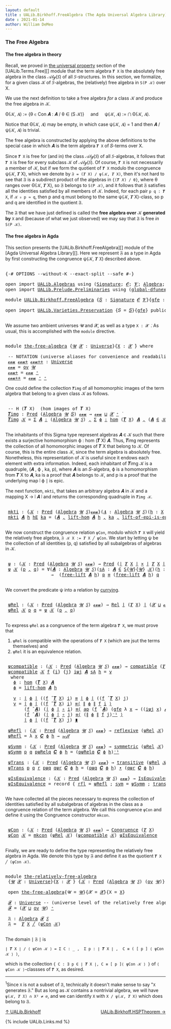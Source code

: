 ```yaml
---
layout: default
title : UALib.Birkhoff.FreeAlgebra (The Agda Universal Algebra Library)
date : 2021-01-14
author: William DeMeo
---
```


### <a id="the-free-algebra">The Free Algebra</a>

#### <a id="the-free-algebra-in-theory">The free algebra in theory</a>

Recall, we proved in [the universal property](UALib.Terms.Free.html#the-universal-property) section of the [UALib.Terms.Free][] module that the term algebra `𝑻 X` is the absolutely free algebra in the class 𝒜𝓁ℊ(𝑆) of all 𝑆-structures. In this section, we formalize, for a given class 𝒦 of 𝑆-algebras, the (relatively) free algebra in `S(P 𝒦)` over X.

We use the next definition to take a free algebra *for* a class 𝒦 and produce the free algebra *in* 𝒦.

Θ(𝒦, 𝑨) := {θ ∈ Con 𝑨 : 𝑨 / θ ∈ (S 𝒦)} &nbsp; &nbsp; and &nbsp; &nbsp; ψ(𝒦, 𝑨) := ⋂ Θ(𝒦, 𝑨).

Notice that Θ(𝒦, 𝑨) may be empty, in which case ψ(𝒦, 𝑨) = 1 and then 𝑨 / ψ(𝒦, 𝑨) is trivial.

The free algebra is constructed by applying the above definitions to the special case in which 𝑨 is the term algebra `𝑻 X` of 𝑆-terms over X.

Since `𝑻 X` is free for (and in) the class 𝒜𝓁ℊ(𝑆) of all 𝑆-algebras, it follows that `𝑻 X` is free for every subclass 𝒦 of 𝒜𝓁ℊ(𝑆). Of course, `𝑻 X` is not necessarily a member of 𝒦, but if we form the quotient of `𝑻 X` modulo the congruence ψ(𝒦, 𝑻 X), which we denote by `𝔉 = (𝑻 X) / ψ(𝒦, 𝑻 X)`, then it's not hard to see that 𝔉 is a subdirect product of the algebras in `{(𝑻 𝑋) / θ}`, where θ ranges over Θ(𝒦, 𝑻 X), so 𝔉 belongs to `S(P 𝒦)`, and it follows that 𝔉 satisfies all the identities satisfied by all members of 𝒦.  Indeed, for each pair `p q : 𝑻 X`, if `𝒦 ⊧ p ≈ q`, then p and q must belong to the same ψ(𝒦, 𝑻 X)-class, so p and q are identified in the quotient 𝔉.

The 𝔉 that we have just defined is called the **free algebra over** 𝒦 **generated by** `X` and (because of what we just observed) we may say that 𝔉 is free *in* `S(P 𝒦)`.


#### <a id="the-free-algebra-in-agda">The free algebra in Agda</a>

This section presents the [UALib.Birkhoff.FreeAlgebra][] module of the [Agda Universal Algebra Library][].  Here we represent 𝔉 as a type in Agda by first constructing the congruence ψ(𝒦, 𝑻 𝑋) described above.

<pre class="Agda">

<a id="2191" class="Symbol">{-#</a> <a id="2195" class="Keyword">OPTIONS</a> <a id="2203" class="Pragma">--without-K</a> <a id="2215" class="Pragma">--exact-split</a> <a id="2229" class="Pragma">--safe</a> <a id="2236" class="Symbol">#-}</a>

<a id="2241" class="Keyword">open</a> <a id="2246" class="Keyword">import</a> <a id="2253" href="UALib.Algebras.html" class="Module">UALib.Algebras</a> <a id="2268" class="Keyword">using</a> <a id="2274" class="Symbol">(</a><a id="2275" href="UALib.Algebras.Signatures.html#1377" class="Function">Signature</a><a id="2284" class="Symbol">;</a> <a id="2286" href="universes.html#613" class="Generalizable">𝓞</a><a id="2287" class="Symbol">;</a> <a id="2289" href="universes.html#617" class="Generalizable">𝓥</a><a id="2290" class="Symbol">;</a> <a id="2292" href="UALib.Algebras.Algebras.html#771" class="Function">Algebra</a><a id="2299" class="Symbol">;</a> <a id="2301" href="UALib.Algebras.Algebras.html#3472" class="Function Operator">_↠_</a><a id="2304" class="Symbol">)</a>
<a id="2306" class="Keyword">open</a> <a id="2311" class="Keyword">import</a> <a id="2318" href="UALib.Prelude.Preliminaries.html" class="Module">UALib.Prelude.Preliminaries</a> <a id="2346" class="Keyword">using</a> <a id="2352" class="Symbol">(</a><a id="2353" href="MGS-Subsingleton-Theorems.html#3468" class="Function">global-dfunext</a><a id="2367" class="Symbol">;</a> <a id="2369" href="universes.html#551" class="Postulate">Universe</a><a id="2377" class="Symbol">;</a> <a id="2379" href="universes.html#758" class="Function Operator">_̇</a><a id="2381" class="Symbol">)</a>

<a id="2384" class="Keyword">module</a> <a id="2391" href="UALib.Birkhoff.FreeAlgebra.html" class="Module">UALib.Birkhoff.FreeAlgebra</a> <a id="2418" class="Symbol">{</a><a id="2419" href="UALib.Birkhoff.FreeAlgebra.html#2419" class="Bound">𝑆</a> <a id="2421" class="Symbol">:</a> <a id="2423" href="UALib.Algebras.Signatures.html#1377" class="Function">Signature</a> <a id="2433" href="universes.html#613" class="Generalizable">𝓞</a> <a id="2435" href="universes.html#617" class="Generalizable">𝓥</a><a id="2436" class="Symbol">}{</a><a id="2438" href="UALib.Birkhoff.FreeAlgebra.html#2438" class="Bound">gfe</a> <a id="2442" class="Symbol">:</a> <a id="2444" href="MGS-Subsingleton-Theorems.html#3468" class="Function">global-dfunext</a><a id="2458" class="Symbol">}</a> <a id="2460" class="Keyword">where</a>

<a id="2467" class="Keyword">open</a> <a id="2472" class="Keyword">import</a> <a id="2479" href="UALib.Varieties.Preservation.html" class="Module">UALib.Varieties.Preservation</a> <a id="2508" class="Symbol">{</a><a id="2509" class="Argument">𝑆</a> <a id="2511" class="Symbol">=</a> <a id="2513" href="UALib.Birkhoff.FreeAlgebra.html#2419" class="Bound">𝑆</a><a id="2514" class="Symbol">}{</a><a id="2516" href="UALib.Birkhoff.FreeAlgebra.html#2438" class="Bound">gfe</a><a id="2519" class="Symbol">}</a> <a id="2521" class="Keyword">public</a>

</pre>

We assume two ambient universes 𝓤 and 𝓧, as well as a type `X : 𝓧 ̇`. As usual, this is accomplished with the `module` directive.

<pre class="Agda">

<a id="2686" class="Keyword">module</a> <a id="the-free-algebra"></a><a id="2693" href="UALib.Birkhoff.FreeAlgebra.html#2693" class="Module">the-free-algebra</a> <a id="2710" class="Symbol">{</a><a id="2711" href="UALib.Birkhoff.FreeAlgebra.html#2711" class="Bound">𝓤</a> <a id="2713" href="UALib.Birkhoff.FreeAlgebra.html#2713" class="Bound">𝓧</a> <a id="2715" class="Symbol">:</a> <a id="2717" href="universes.html#551" class="Postulate">Universe</a><a id="2725" class="Symbol">}{</a><a id="2727" href="UALib.Birkhoff.FreeAlgebra.html#2727" class="Bound">X</a> <a id="2729" class="Symbol">:</a> <a id="2731" href="UALib.Birkhoff.FreeAlgebra.html#2713" class="Bound">𝓧</a> <a id="2733" href="universes.html#758" class="Function Operator">̇</a><a id="2734" class="Symbol">}</a> <a id="2736" class="Keyword">where</a>

 <a id="2744" class="Comment">-- NOTATION (universe aliases for convenience and readability).</a>
 <a id="the-free-algebra.𝓸𝓿𝓾"></a><a id="2809" href="UALib.Birkhoff.FreeAlgebra.html#2809" class="Function">𝓸𝓿𝓾</a> <a id="the-free-algebra.𝓸𝓿𝓾+"></a><a id="2813" href="UALib.Birkhoff.FreeAlgebra.html#2813" class="Function">𝓸𝓿𝓾+</a> <a id="the-free-algebra.𝓸𝓿𝓾++"></a><a id="2818" href="UALib.Birkhoff.FreeAlgebra.html#2818" class="Function">𝓸𝓿𝓾++</a> <a id="2824" class="Symbol">:</a> <a id="2826" href="universes.html#551" class="Postulate">Universe</a>
 <a id="2836" href="UALib.Birkhoff.FreeAlgebra.html#2809" class="Function">𝓸𝓿𝓾</a> <a id="2840" class="Symbol">=</a> <a id="2842" href="UALib.Algebras.Products.html#2030" class="Function">ov</a> <a id="2845" href="UALib.Birkhoff.FreeAlgebra.html#2711" class="Bound">𝓤</a>
 <a id="2848" href="UALib.Birkhoff.FreeAlgebra.html#2813" class="Function">𝓸𝓿𝓾+</a> <a id="2853" class="Symbol">=</a> <a id="2855" href="UALib.Birkhoff.FreeAlgebra.html#2809" class="Function">𝓸𝓿𝓾</a> <a id="2859" href="universes.html#527" class="Function Operator">⁺</a>
 <a id="2862" href="UALib.Birkhoff.FreeAlgebra.html#2818" class="Function">𝓸𝓿𝓾++</a> <a id="2868" class="Symbol">=</a> <a id="2870" href="UALib.Birkhoff.FreeAlgebra.html#2809" class="Function">𝓸𝓿𝓾</a> <a id="2874" href="universes.html#527" class="Function Operator">⁺</a> <a id="2876" href="universes.html#527" class="Function Operator">⁺</a>
</pre>

One could define the collection `𝑻img` of all homomorphic images of the term algebra that belong to a given class 𝒦 as follows.

<pre class="Agda">

 <a id="3034" class="Comment">-- H (𝑻 X)  (hom images of 𝑻 X)</a>
 <a id="the-free-algebra.𝑻img"></a><a id="3067" href="UALib.Birkhoff.FreeAlgebra.html#3067" class="Function">𝑻img</a> <a id="3072" class="Symbol">:</a> <a id="3074" href="UALib.Relations.Unary.html#1078" class="Function">Pred</a> <a id="3079" class="Symbol">(</a><a id="3080" href="UALib.Algebras.Algebras.html#771" class="Function">Algebra</a> <a id="3088" href="UALib.Birkhoff.FreeAlgebra.html#2711" class="Bound">𝓤</a> <a id="3090" href="UALib.Birkhoff.FreeAlgebra.html#2419" class="Bound">𝑆</a><a id="3091" class="Symbol">)</a> <a id="3093" href="UALib.Birkhoff.FreeAlgebra.html#2809" class="Function">𝓸𝓿𝓾</a> <a id="3097" class="Symbol">→</a> <a id="3099" href="UALib.Birkhoff.FreeAlgebra.html#2809" class="Function">𝓸𝓿𝓾</a> <a id="3103" href="Agda.Primitive.html#636" class="Function Operator">⊔</a> <a id="3105" href="UALib.Birkhoff.FreeAlgebra.html#2713" class="Bound">𝓧</a> <a id="3107" href="universes.html#527" class="Function Operator">⁺</a> <a id="3109" href="universes.html#758" class="Function Operator">̇</a>
 <a id="3112" href="UALib.Birkhoff.FreeAlgebra.html#3067" class="Function">𝑻img</a> <a id="3117" href="UALib.Birkhoff.FreeAlgebra.html#3117" class="Bound">𝒦</a> <a id="3119" class="Symbol">=</a> <a id="3121" href="MGS-MLTT.html#3074" class="Function">Σ</a> <a id="3123" href="UALib.Birkhoff.FreeAlgebra.html#3123" class="Bound">𝑨</a> <a id="3125" href="MGS-MLTT.html#3074" class="Function">꞉</a> <a id="3127" class="Symbol">(</a><a id="3128" href="UALib.Algebras.Algebras.html#771" class="Function">Algebra</a> <a id="3136" href="UALib.Birkhoff.FreeAlgebra.html#2711" class="Bound">𝓤</a> <a id="3138" href="UALib.Birkhoff.FreeAlgebra.html#2419" class="Bound">𝑆</a><a id="3139" class="Symbol">)</a> <a id="3141" href="MGS-MLTT.html#3074" class="Function">,</a> <a id="3143" href="MGS-MLTT.html#3074" class="Function">Σ</a> <a id="3145" href="UALib.Birkhoff.FreeAlgebra.html#3145" class="Bound">ϕ</a> <a id="3147" href="MGS-MLTT.html#3074" class="Function">꞉</a> <a id="3149" href="UALib.Homomorphisms.Basic.html#2328" class="Function">hom</a> <a id="3153" class="Symbol">(</a><a id="3154" href="UALib.Terms.Basic.html#3406" class="Function">𝑻</a> <a id="3156" href="UALib.Birkhoff.FreeAlgebra.html#2727" class="Bound">X</a><a id="3157" class="Symbol">)</a> <a id="3159" href="UALib.Birkhoff.FreeAlgebra.html#3123" class="Bound">𝑨</a> <a id="3161" href="MGS-MLTT.html#3074" class="Function">,</a> <a id="3163" class="Symbol">(</a><a id="3164" href="UALib.Birkhoff.FreeAlgebra.html#3123" class="Bound">𝑨</a> <a id="3166" href="UALib.Relations.Unary.html#2739" class="Function Operator">∈</a> <a id="3168" href="UALib.Birkhoff.FreeAlgebra.html#3117" class="Bound">𝒦</a><a id="3169" class="Symbol">)</a> <a id="3171" href="MGS-MLTT.html#3515" class="Function Operator">×</a> <a id="3173" href="UALib.Prelude.Inverses.html#2353" class="Function">Epic</a> <a id="3178" href="UALib.Prelude.Preliminaries.html#11659" class="Function Operator">∣</a> <a id="3180" href="UALib.Birkhoff.FreeAlgebra.html#3145" class="Bound">ϕ</a> <a id="3182" href="UALib.Prelude.Preliminaries.html#11659" class="Function Operator">∣</a>

</pre>

The inhabitants of this Sigma type represent algebras 𝑨 ∈ 𝒦 such that there exists a surjective homomorphism ϕ : hom (𝑻 X) 𝑨. Thus, 𝑻img represents the collection of all homomorphic images of 𝑻 X that belong to 𝒦.  Of course, this is the entire class 𝒦, since the term algebra is absolutely free. Nonetheless, this representation of 𝒦 is useful since it endows each element with extra information.  Indeed, each inhabitant of 𝑻img 𝒦 is a quadruple, (𝑨 , ϕ , ka, p), where 𝑨 is an 𝑆-algebra, ϕ is a homomorphism from 𝑻 X to 𝑨, ka is a proof that 𝑨 belongs to 𝒦, and p is a proof that the underlying map ∣ ϕ ∣ is epic.

The next function, `mkti`, that takes an arbitrary algebra 𝑨 in 𝒦 and a mapping X → ∣ 𝑨 ∣ and returns the corresponding quadruple in `𝑻img 𝒦`.

<pre class="Agda">

 <a id="the-free-algebra.mkti"></a><a id="3974" href="UALib.Birkhoff.FreeAlgebra.html#3974" class="Function">mkti</a> <a id="3979" class="Symbol">:</a> <a id="3981" class="Symbol">{</a><a id="3982" href="UALib.Birkhoff.FreeAlgebra.html#3982" class="Bound">𝒦</a> <a id="3984" class="Symbol">:</a> <a id="3986" href="UALib.Relations.Unary.html#1078" class="Function">Pred</a> <a id="3991" class="Symbol">(</a><a id="3992" href="UALib.Algebras.Algebras.html#771" class="Function">Algebra</a> <a id="4000" href="UALib.Birkhoff.FreeAlgebra.html#2711" class="Bound">𝓤</a> <a id="4002" href="UALib.Birkhoff.FreeAlgebra.html#2419" class="Bound">𝑆</a><a id="4003" class="Symbol">)</a><a id="4004" href="UALib.Birkhoff.FreeAlgebra.html#2809" class="Function">𝓸𝓿𝓾</a><a id="4007" class="Symbol">}(</a><a id="4009" href="UALib.Birkhoff.FreeAlgebra.html#4009" class="Bound">𝑨</a> <a id="4011" class="Symbol">:</a> <a id="4013" href="UALib.Algebras.Algebras.html#771" class="Function">Algebra</a> <a id="4021" href="UALib.Birkhoff.FreeAlgebra.html#2711" class="Bound">𝓤</a> <a id="4023" href="UALib.Birkhoff.FreeAlgebra.html#2419" class="Bound">𝑆</a><a id="4024" class="Symbol">)(</a><a id="4026" href="UALib.Birkhoff.FreeAlgebra.html#4026" class="Bound">h</a> <a id="4028" class="Symbol">:</a> <a id="4030" href="UALib.Birkhoff.FreeAlgebra.html#2727" class="Bound">X</a> <a id="4032" class="Symbol">→</a> <a id="4034" href="UALib.Prelude.Preliminaries.html#11659" class="Function Operator">∣</a> <a id="4036" href="UALib.Birkhoff.FreeAlgebra.html#4009" class="Bound">𝑨</a> <a id="4038" href="UALib.Prelude.Preliminaries.html#11659" class="Function Operator">∣</a><a id="4039" class="Symbol">)</a> <a id="4041" class="Symbol">→</a> <a id="4043" href="UALib.Prelude.Inverses.html#2353" class="Function">Epic</a> <a id="4048" href="UALib.Birkhoff.FreeAlgebra.html#4026" class="Bound">h</a> <a id="4050" class="Symbol">→</a> <a id="4052" href="UALib.Birkhoff.FreeAlgebra.html#4009" class="Bound">𝑨</a> <a id="4054" href="UALib.Relations.Unary.html#2739" class="Function Operator">∈</a> <a id="4056" href="UALib.Birkhoff.FreeAlgebra.html#3982" class="Bound">𝒦</a> <a id="4058" class="Symbol">→</a> <a id="4060" href="UALib.Birkhoff.FreeAlgebra.html#3067" class="Function">𝑻img</a> <a id="4065" href="UALib.Birkhoff.FreeAlgebra.html#3982" class="Bound">𝒦</a>
 <a id="4068" href="UALib.Birkhoff.FreeAlgebra.html#3974" class="Function">mkti</a> <a id="4073" href="UALib.Birkhoff.FreeAlgebra.html#4073" class="Bound">𝑨</a> <a id="4075" href="UALib.Birkhoff.FreeAlgebra.html#4075" class="Bound">h</a> <a id="4077" href="UALib.Birkhoff.FreeAlgebra.html#4077" class="Bound">hE</a> <a id="4080" href="UALib.Birkhoff.FreeAlgebra.html#4080" class="Bound">ka</a> <a id="4083" class="Symbol">=</a> <a id="4085" class="Symbol">(</a><a id="4086" href="UALib.Birkhoff.FreeAlgebra.html#4073" class="Bound">𝑨</a> <a id="4088" href="UALib.Prelude.Preliminaries.html#5665" class="InductiveConstructor Operator">,</a> <a id="4090" href="UALib.Terms.Basic.html#4199" class="Function">lift-hom</a> <a id="4099" href="UALib.Birkhoff.FreeAlgebra.html#4073" class="Bound">𝑨</a> <a id="4101" href="UALib.Birkhoff.FreeAlgebra.html#4075" class="Bound">h</a> <a id="4103" href="UALib.Prelude.Preliminaries.html#5665" class="InductiveConstructor Operator">,</a> <a id="4105" href="UALib.Birkhoff.FreeAlgebra.html#4080" class="Bound">ka</a> <a id="4108" href="UALib.Prelude.Preliminaries.html#5665" class="InductiveConstructor Operator">,</a> <a id="4110" href="UALib.Terms.Basic.html#5690" class="Function">lift-of-epi-is-epi</a> <a id="4129" href="UALib.Birkhoff.FreeAlgebra.html#4073" class="Bound">𝑨</a> <a id="4131" href="UALib.Birkhoff.FreeAlgebra.html#4075" class="Bound">h</a> <a id="4133" href="UALib.Birkhoff.FreeAlgebra.html#4077" class="Bound">hE</a><a id="4135" class="Symbol">)</a>

</pre>

We now construct the congruence relation `ψCon`, modulo which `𝑻 X` will yield the relatively free algebra, `𝔉 𝒦 X := 𝑻 X ╱ ψCon`. We start by letting ψ be the collection of all identities (p, q) satisfied by all subalgebras of algebras in 𝒦.

<pre class="Agda">

 <a id="the-free-algebra.ψ"></a><a id="4409" href="UALib.Birkhoff.FreeAlgebra.html#4409" class="Function">ψ</a> <a id="4411" class="Symbol">:</a> <a id="4413" class="Symbol">(</a><a id="4414" href="UALib.Birkhoff.FreeAlgebra.html#4414" class="Bound">𝒦</a> <a id="4416" class="Symbol">:</a> <a id="4418" href="UALib.Relations.Unary.html#1078" class="Function">Pred</a> <a id="4423" class="Symbol">(</a><a id="4424" href="UALib.Algebras.Algebras.html#771" class="Function">Algebra</a> <a id="4432" href="UALib.Birkhoff.FreeAlgebra.html#2711" class="Bound">𝓤</a> <a id="4434" href="UALib.Birkhoff.FreeAlgebra.html#2419" class="Bound">𝑆</a><a id="4435" class="Symbol">)</a> <a id="4437" href="UALib.Birkhoff.FreeAlgebra.html#2809" class="Function">𝓸𝓿𝓾</a><a id="4440" class="Symbol">)</a> <a id="4442" class="Symbol">→</a> <a id="4444" href="UALib.Relations.Unary.html#1078" class="Function">Pred</a> <a id="4449" class="Symbol">(</a><a id="4450" href="UALib.Prelude.Preliminaries.html#11659" class="Function Operator">∣</a> <a id="4452" href="UALib.Terms.Basic.html#3406" class="Function">𝑻</a> <a id="4454" href="UALib.Birkhoff.FreeAlgebra.html#2727" class="Bound">X</a> <a id="4456" href="UALib.Prelude.Preliminaries.html#11659" class="Function Operator">∣</a> <a id="4458" href="MGS-MLTT.html#3515" class="Function Operator">×</a> <a id="4460" href="UALib.Prelude.Preliminaries.html#11659" class="Function Operator">∣</a> <a id="4462" href="UALib.Terms.Basic.html#3406" class="Function">𝑻</a> <a id="4464" href="UALib.Birkhoff.FreeAlgebra.html#2727" class="Bound">X</a> <a id="4466" href="UALib.Prelude.Preliminaries.html#11659" class="Function Operator">∣</a><a id="4467" class="Symbol">)</a> <a id="4469" class="Symbol">(</a><a id="4470" href="UALib.Birkhoff.FreeAlgebra.html#2713" class="Bound">𝓧</a> <a id="4472" href="Agda.Primitive.html#636" class="Function Operator">⊔</a> <a id="4474" href="UALib.Birkhoff.FreeAlgebra.html#2809" class="Function">𝓸𝓿𝓾</a><a id="4477" class="Symbol">)</a>
 <a id="4480" href="UALib.Birkhoff.FreeAlgebra.html#4409" class="Function">ψ</a> <a id="4482" href="UALib.Birkhoff.FreeAlgebra.html#4482" class="Bound">𝒦</a> <a id="4484" class="Symbol">(</a><a id="4485" href="UALib.Birkhoff.FreeAlgebra.html#4485" class="Bound">p</a> <a id="4487" href="UALib.Prelude.Preliminaries.html#5665" class="InductiveConstructor Operator">,</a> <a id="4489" href="UALib.Birkhoff.FreeAlgebra.html#4489" class="Bound">q</a><a id="4490" class="Symbol">)</a> <a id="4492" class="Symbol">=</a> <a id="4494" class="Symbol">∀(</a><a id="4496" href="UALib.Birkhoff.FreeAlgebra.html#4496" class="Bound">𝑨</a> <a id="4498" class="Symbol">:</a> <a id="4500" href="UALib.Algebras.Algebras.html#771" class="Function">Algebra</a> <a id="4508" href="UALib.Birkhoff.FreeAlgebra.html#2711" class="Bound">𝓤</a> <a id="4510" href="UALib.Birkhoff.FreeAlgebra.html#2419" class="Bound">𝑆</a><a id="4511" class="Symbol">)(</a><a id="4513" href="UALib.Birkhoff.FreeAlgebra.html#4513" class="Bound">sA</a> <a id="4516" class="Symbol">:</a> <a id="4518" href="UALib.Birkhoff.FreeAlgebra.html#4496" class="Bound">𝑨</a> <a id="4520" href="UALib.Relations.Unary.html#2739" class="Function Operator">∈</a> <a id="4522" href="UALib.Varieties.Varieties.html#2960" class="Datatype">S</a><a id="4523" class="Symbol">{</a><a id="4524" href="UALib.Birkhoff.FreeAlgebra.html#2711" class="Bound">𝓤</a><a id="4525" class="Symbol">}{</a><a id="4527" href="UALib.Birkhoff.FreeAlgebra.html#2711" class="Bound">𝓤</a><a id="4528" class="Symbol">}</a> <a id="4530" href="UALib.Birkhoff.FreeAlgebra.html#4482" class="Bound">𝒦</a><a id="4531" class="Symbol">)(</a><a id="4533" href="UALib.Birkhoff.FreeAlgebra.html#4533" class="Bound">h</a> <a id="4535" class="Symbol">:</a> <a id="4537" href="UALib.Birkhoff.FreeAlgebra.html#2727" class="Bound">X</a> <a id="4539" class="Symbol">→</a> <a id="4541" href="UALib.Prelude.Preliminaries.html#11659" class="Function Operator">∣</a> <a id="4543" href="UALib.Birkhoff.FreeAlgebra.html#4496" class="Bound">𝑨</a> <a id="4545" href="UALib.Prelude.Preliminaries.html#11659" class="Function Operator">∣</a> <a id="4547" class="Symbol">)</a>
                 <a id="4566" class="Symbol">→</a>  <a id="4569" class="Symbol">(</a><a id="4570" href="UALib.Terms.Basic.html#3932" class="Function">free-lift</a> <a id="4580" href="UALib.Birkhoff.FreeAlgebra.html#4496" class="Bound">𝑨</a> <a id="4582" href="UALib.Birkhoff.FreeAlgebra.html#4533" class="Bound">h</a><a id="4583" class="Symbol">)</a> <a id="4585" href="UALib.Birkhoff.FreeAlgebra.html#4485" class="Bound">p</a> <a id="4587" href="UALib.Prelude.Preliminaries.html#5556" class="Datatype Operator">≡</a> <a id="4589" class="Symbol">(</a><a id="4590" href="UALib.Terms.Basic.html#3932" class="Function">free-lift</a> <a id="4600" href="UALib.Birkhoff.FreeAlgebra.html#4496" class="Bound">𝑨</a> <a id="4602" href="UALib.Birkhoff.FreeAlgebra.html#4533" class="Bound">h</a><a id="4603" class="Symbol">)</a> <a id="4605" href="UALib.Birkhoff.FreeAlgebra.html#4489" class="Bound">q</a>

</pre>

We convert the predicate ψ into a relation by [currying](https://en.wikipedia.org/wiki/Currying).

<pre class="Agda">

 <a id="the-free-algebra.ψRel"></a><a id="4734" href="UALib.Birkhoff.FreeAlgebra.html#4734" class="Function">ψRel</a> <a id="4739" class="Symbol">:</a> <a id="4741" class="Symbol">(</a><a id="4742" href="UALib.Birkhoff.FreeAlgebra.html#4742" class="Bound">𝒦</a> <a id="4744" class="Symbol">:</a> <a id="4746" href="UALib.Relations.Unary.html#1078" class="Function">Pred</a> <a id="4751" class="Symbol">(</a><a id="4752" href="UALib.Algebras.Algebras.html#771" class="Function">Algebra</a> <a id="4760" href="UALib.Birkhoff.FreeAlgebra.html#2711" class="Bound">𝓤</a> <a id="4762" href="UALib.Birkhoff.FreeAlgebra.html#2419" class="Bound">𝑆</a><a id="4763" class="Symbol">)</a> <a id="4765" href="UALib.Birkhoff.FreeAlgebra.html#2809" class="Function">𝓸𝓿𝓾</a><a id="4768" class="Symbol">)</a> <a id="4770" class="Symbol">→</a> <a id="4772" href="UALib.Relations.Binary.html#1475" class="Function">Rel</a> <a id="4776" href="UALib.Prelude.Preliminaries.html#11659" class="Function Operator">∣</a> <a id="4778" class="Symbol">(</a><a id="4779" href="UALib.Terms.Basic.html#3406" class="Function">𝑻</a> <a id="4781" href="UALib.Birkhoff.FreeAlgebra.html#2727" class="Bound">X</a><a id="4782" class="Symbol">)</a> <a id="4784" href="UALib.Prelude.Preliminaries.html#11659" class="Function Operator">∣</a> <a id="4786" class="Symbol">(</a><a id="4787" href="UALib.Birkhoff.FreeAlgebra.html#2713" class="Bound">𝓧</a> <a id="4789" href="Agda.Primitive.html#636" class="Function Operator">⊔</a> <a id="4791" href="UALib.Birkhoff.FreeAlgebra.html#2809" class="Function">𝓸𝓿𝓾</a><a id="4794" class="Symbol">)</a>
 <a id="4797" href="UALib.Birkhoff.FreeAlgebra.html#4734" class="Function">ψRel</a> <a id="4802" href="UALib.Birkhoff.FreeAlgebra.html#4802" class="Bound">𝒦</a> <a id="4804" href="UALib.Birkhoff.FreeAlgebra.html#4804" class="Bound">p</a> <a id="4806" href="UALib.Birkhoff.FreeAlgebra.html#4806" class="Bound">q</a> <a id="4808" class="Symbol">=</a> <a id="4810" href="UALib.Birkhoff.FreeAlgebra.html#4409" class="Function">ψ</a> <a id="4812" href="UALib.Birkhoff.FreeAlgebra.html#4802" class="Bound">𝒦</a> <a id="4814" class="Symbol">(</a><a id="4815" href="UALib.Birkhoff.FreeAlgebra.html#4804" class="Bound">p</a> <a id="4817" href="UALib.Prelude.Preliminaries.html#5665" class="InductiveConstructor Operator">,</a> <a id="4819" href="UALib.Birkhoff.FreeAlgebra.html#4806" class="Bound">q</a><a id="4820" class="Symbol">)</a>

</pre>

To express `ψRel` as a congruence of the term algebra `𝑻 X`, we must prove that

1. `ψRel` is compatible with the operations of `𝑻 X` (which are jsut the terms themselves) and
2. `ψRel` it is an equivalence relation.

<pre class="Agda">

 <a id="the-free-algebra.ψcompatible"></a><a id="5068" href="UALib.Birkhoff.FreeAlgebra.html#5068" class="Function">ψcompatible</a> <a id="5080" class="Symbol">:</a> <a id="5082" class="Symbol">(</a><a id="5083" href="UALib.Birkhoff.FreeAlgebra.html#5083" class="Bound">𝒦</a> <a id="5085" class="Symbol">:</a> <a id="5087" href="UALib.Relations.Unary.html#1078" class="Function">Pred</a> <a id="5092" class="Symbol">(</a><a id="5093" href="UALib.Algebras.Algebras.html#771" class="Function">Algebra</a> <a id="5101" href="UALib.Birkhoff.FreeAlgebra.html#2711" class="Bound">𝓤</a> <a id="5103" href="UALib.Birkhoff.FreeAlgebra.html#2419" class="Bound">𝑆</a><a id="5104" class="Symbol">)</a> <a id="5106" href="UALib.Birkhoff.FreeAlgebra.html#2809" class="Function">𝓸𝓿𝓾</a><a id="5109" class="Symbol">)</a> <a id="5111" class="Symbol">→</a> <a id="5113" href="UALib.Algebras.Algebras.html#5416" class="Function">compatible</a> <a id="5124" class="Symbol">(</a><a id="5125" href="UALib.Terms.Basic.html#3406" class="Function">𝑻</a> <a id="5127" href="UALib.Birkhoff.FreeAlgebra.html#2727" class="Bound">X</a><a id="5128" class="Symbol">)(</a><a id="5130" href="UALib.Birkhoff.FreeAlgebra.html#4734" class="Function">ψRel</a> <a id="5135" href="UALib.Birkhoff.FreeAlgebra.html#5083" class="Bound">𝒦</a><a id="5136" class="Symbol">)</a>
 <a id="5139" href="UALib.Birkhoff.FreeAlgebra.html#5068" class="Function">ψcompatible</a> <a id="5151" href="UALib.Birkhoff.FreeAlgebra.html#5151" class="Bound">𝒦</a> <a id="5153" href="UALib.Birkhoff.FreeAlgebra.html#5153" class="Bound">f</a> <a id="5155" class="Symbol">{</a><a id="5156" href="UALib.Birkhoff.FreeAlgebra.html#5156" class="Bound">i</a><a id="5157" class="Symbol">}</a> <a id="5159" class="Symbol">{</a><a id="5160" href="UALib.Birkhoff.FreeAlgebra.html#5160" class="Bound">j</a><a id="5161" class="Symbol">}</a> <a id="5163" href="UALib.Birkhoff.FreeAlgebra.html#5163" class="Bound">iψj</a> <a id="5167" href="UALib.Birkhoff.FreeAlgebra.html#5167" class="Bound">𝑨</a> <a id="5169" href="UALib.Birkhoff.FreeAlgebra.html#5169" class="Bound">sA</a> <a id="5172" href="UALib.Birkhoff.FreeAlgebra.html#5172" class="Bound">h</a> <a id="5174" class="Symbol">=</a> <a id="5176" href="UALib.Birkhoff.FreeAlgebra.html#5229" class="Function">γ</a>
  <a id="5180" class="Keyword">where</a>
   <a id="5189" href="UALib.Birkhoff.FreeAlgebra.html#5189" class="Function">ϕ</a> <a id="5191" class="Symbol">:</a> <a id="5193" href="UALib.Homomorphisms.Basic.html#2328" class="Function">hom</a> <a id="5197" class="Symbol">(</a><a id="5198" href="UALib.Terms.Basic.html#3406" class="Function">𝑻</a> <a id="5200" href="UALib.Birkhoff.FreeAlgebra.html#2727" class="Bound">X</a><a id="5201" class="Symbol">)</a> <a id="5203" href="UALib.Birkhoff.FreeAlgebra.html#5167" class="Bound">𝑨</a>
   <a id="5208" href="UALib.Birkhoff.FreeAlgebra.html#5189" class="Function">ϕ</a> <a id="5210" class="Symbol">=</a> <a id="5212" href="UALib.Terms.Basic.html#4199" class="Function">lift-hom</a> <a id="5221" href="UALib.Birkhoff.FreeAlgebra.html#5167" class="Bound">𝑨</a> <a id="5223" href="UALib.Birkhoff.FreeAlgebra.html#5172" class="Bound">h</a>

   <a id="5229" href="UALib.Birkhoff.FreeAlgebra.html#5229" class="Function">γ</a> <a id="5231" class="Symbol">:</a> <a id="5233" href="UALib.Prelude.Preliminaries.html#11659" class="Function Operator">∣</a> <a id="5235" href="UALib.Birkhoff.FreeAlgebra.html#5189" class="Function">ϕ</a> <a id="5237" href="UALib.Prelude.Preliminaries.html#11659" class="Function Operator">∣</a> <a id="5239" class="Symbol">((</a><a id="5241" href="UALib.Birkhoff.FreeAlgebra.html#5153" class="Bound">f</a> <a id="5243" href="UALib.Algebras.Algebras.html#2921" class="Function Operator">̂</a> <a id="5245" href="UALib.Terms.Basic.html#3406" class="Function">𝑻</a> <a id="5247" href="UALib.Birkhoff.FreeAlgebra.html#2727" class="Bound">X</a><a id="5248" class="Symbol">)</a> <a id="5250" href="UALib.Birkhoff.FreeAlgebra.html#5156" class="Bound">i</a><a id="5251" class="Symbol">)</a> <a id="5253" href="UALib.Prelude.Preliminaries.html#5556" class="Datatype Operator">≡</a> <a id="5255" href="UALib.Prelude.Preliminaries.html#11659" class="Function Operator">∣</a> <a id="5257" href="UALib.Birkhoff.FreeAlgebra.html#5189" class="Function">ϕ</a> <a id="5259" href="UALib.Prelude.Preliminaries.html#11659" class="Function Operator">∣</a> <a id="5261" class="Symbol">((</a><a id="5263" href="UALib.Birkhoff.FreeAlgebra.html#5153" class="Bound">f</a> <a id="5265" href="UALib.Algebras.Algebras.html#2921" class="Function Operator">̂</a> <a id="5267" href="UALib.Terms.Basic.html#3406" class="Function">𝑻</a> <a id="5269" href="UALib.Birkhoff.FreeAlgebra.html#2727" class="Bound">X</a><a id="5270" class="Symbol">)</a> <a id="5272" href="UALib.Birkhoff.FreeAlgebra.html#5160" class="Bound">j</a><a id="5273" class="Symbol">)</a>
   <a id="5278" href="UALib.Birkhoff.FreeAlgebra.html#5229" class="Function">γ</a> <a id="5280" class="Symbol">=</a> <a id="5282" href="UALib.Prelude.Preliminaries.html#11659" class="Function Operator">∣</a> <a id="5284" href="UALib.Birkhoff.FreeAlgebra.html#5189" class="Function">ϕ</a> <a id="5286" href="UALib.Prelude.Preliminaries.html#11659" class="Function Operator">∣</a> <a id="5288" class="Symbol">((</a><a id="5290" href="UALib.Birkhoff.FreeAlgebra.html#5153" class="Bound">f</a> <a id="5292" href="UALib.Algebras.Algebras.html#2921" class="Function Operator">̂</a> <a id="5294" href="UALib.Terms.Basic.html#3406" class="Function">𝑻</a> <a id="5296" href="UALib.Birkhoff.FreeAlgebra.html#2727" class="Bound">X</a><a id="5297" class="Symbol">)</a> <a id="5299" href="UALib.Birkhoff.FreeAlgebra.html#5156" class="Bound">i</a><a id="5300" class="Symbol">)</a> <a id="5302" href="MGS-MLTT.html#5997" class="Function Operator">≡⟨</a> <a id="5305" href="UALib.Prelude.Preliminaries.html#11740" class="Function Operator">∥</a> <a id="5307" href="UALib.Birkhoff.FreeAlgebra.html#5189" class="Function">ϕ</a> <a id="5309" href="UALib.Prelude.Preliminaries.html#11740" class="Function Operator">∥</a> <a id="5311" href="UALib.Birkhoff.FreeAlgebra.html#5153" class="Bound">f</a> <a id="5313" href="UALib.Birkhoff.FreeAlgebra.html#5156" class="Bound">i</a> <a id="5315" href="MGS-MLTT.html#5997" class="Function Operator">⟩</a>
       <a id="5324" class="Symbol">(</a><a id="5325" href="UALib.Birkhoff.FreeAlgebra.html#5153" class="Bound">f</a> <a id="5327" href="UALib.Algebras.Algebras.html#2921" class="Function Operator">̂</a> <a id="5329" href="UALib.Birkhoff.FreeAlgebra.html#5167" class="Bound">𝑨</a><a id="5330" class="Symbol">)</a> <a id="5332" class="Symbol">(</a><a id="5333" href="UALib.Prelude.Preliminaries.html#11659" class="Function Operator">∣</a> <a id="5335" href="UALib.Birkhoff.FreeAlgebra.html#5189" class="Function">ϕ</a> <a id="5337" href="UALib.Prelude.Preliminaries.html#11659" class="Function Operator">∣</a> <a id="5339" href="MGS-MLTT.html#3813" class="Function Operator">∘</a> <a id="5341" href="UALib.Birkhoff.FreeAlgebra.html#5156" class="Bound">i</a><a id="5342" class="Symbol">)</a> <a id="5344" href="MGS-MLTT.html#5997" class="Function Operator">≡⟨</a> <a id="5347" href="MGS-MLTT.html#6613" class="Function">ap</a> <a id="5350" class="Symbol">(</a><a id="5351" href="UALib.Birkhoff.FreeAlgebra.html#5153" class="Bound">f</a> <a id="5353" href="UALib.Algebras.Algebras.html#2921" class="Function Operator">̂</a> <a id="5355" href="UALib.Birkhoff.FreeAlgebra.html#5167" class="Bound">𝑨</a><a id="5356" class="Symbol">)</a> <a id="5358" class="Symbol">(</a><a id="5359" href="UALib.Birkhoff.FreeAlgebra.html#2438" class="Bound">gfe</a> <a id="5363" class="Symbol">λ</a> <a id="5365" href="UALib.Birkhoff.FreeAlgebra.html#5365" class="Bound">x</a> <a id="5367" class="Symbol">→</a> <a id="5369" class="Symbol">((</a><a id="5371" href="UALib.Birkhoff.FreeAlgebra.html#5163" class="Bound">iψj</a> <a id="5375" href="UALib.Birkhoff.FreeAlgebra.html#5365" class="Bound">x</a><a id="5376" class="Symbol">)</a> <a id="5378" href="UALib.Birkhoff.FreeAlgebra.html#5167" class="Bound">𝑨</a> <a id="5380" href="UALib.Birkhoff.FreeAlgebra.html#5169" class="Bound">sA</a> <a id="5383" href="UALib.Birkhoff.FreeAlgebra.html#5172" class="Bound">h</a><a id="5384" class="Symbol">))</a> <a id="5387" href="MGS-MLTT.html#5997" class="Function Operator">⟩</a>
       <a id="5396" class="Symbol">(</a><a id="5397" href="UALib.Birkhoff.FreeAlgebra.html#5153" class="Bound">f</a> <a id="5399" href="UALib.Algebras.Algebras.html#2921" class="Function Operator">̂</a> <a id="5401" href="UALib.Birkhoff.FreeAlgebra.html#5167" class="Bound">𝑨</a><a id="5402" class="Symbol">)</a> <a id="5404" class="Symbol">(</a><a id="5405" href="UALib.Prelude.Preliminaries.html#11659" class="Function Operator">∣</a> <a id="5407" href="UALib.Birkhoff.FreeAlgebra.html#5189" class="Function">ϕ</a> <a id="5409" href="UALib.Prelude.Preliminaries.html#11659" class="Function Operator">∣</a> <a id="5411" href="MGS-MLTT.html#3813" class="Function Operator">∘</a> <a id="5413" href="UALib.Birkhoff.FreeAlgebra.html#5160" class="Bound">j</a><a id="5414" class="Symbol">)</a> <a id="5416" href="MGS-MLTT.html#5997" class="Function Operator">≡⟨</a> <a id="5419" class="Symbol">(</a><a id="5420" href="UALib.Prelude.Preliminaries.html#11740" class="Function Operator">∥</a> <a id="5422" href="UALib.Birkhoff.FreeAlgebra.html#5189" class="Function">ϕ</a> <a id="5424" href="UALib.Prelude.Preliminaries.html#11740" class="Function Operator">∥</a> <a id="5426" href="UALib.Birkhoff.FreeAlgebra.html#5153" class="Bound">f</a> <a id="5428" href="UALib.Birkhoff.FreeAlgebra.html#5160" class="Bound">j</a><a id="5429" class="Symbol">)</a><a id="5430" href="MGS-MLTT.html#6125" class="Function Operator">⁻¹</a> <a id="5433" href="MGS-MLTT.html#5997" class="Function Operator">⟩</a>
       <a id="5442" href="UALib.Prelude.Preliminaries.html#11659" class="Function Operator">∣</a> <a id="5444" href="UALib.Birkhoff.FreeAlgebra.html#5189" class="Function">ϕ</a> <a id="5446" href="UALib.Prelude.Preliminaries.html#11659" class="Function Operator">∣</a> <a id="5448" class="Symbol">((</a><a id="5450" href="UALib.Birkhoff.FreeAlgebra.html#5153" class="Bound">f</a> <a id="5452" href="UALib.Algebras.Algebras.html#2921" class="Function Operator">̂</a> <a id="5454" href="UALib.Terms.Basic.html#3406" class="Function">𝑻</a> <a id="5456" href="UALib.Birkhoff.FreeAlgebra.html#2727" class="Bound">X</a><a id="5457" class="Symbol">)</a> <a id="5459" href="UALib.Birkhoff.FreeAlgebra.html#5160" class="Bound">j</a><a id="5460" class="Symbol">)</a> <a id="5462" href="MGS-MLTT.html#6079" class="Function Operator">∎</a>

 <a id="the-free-algebra.ψRefl"></a><a id="5466" href="UALib.Birkhoff.FreeAlgebra.html#5466" class="Function">ψRefl</a> <a id="5472" class="Symbol">:</a> <a id="5474" class="Symbol">{</a><a id="5475" href="UALib.Birkhoff.FreeAlgebra.html#5475" class="Bound">𝒦</a> <a id="5477" class="Symbol">:</a> <a id="5479" href="UALib.Relations.Unary.html#1078" class="Function">Pred</a> <a id="5484" class="Symbol">(</a><a id="5485" href="UALib.Algebras.Algebras.html#771" class="Function">Algebra</a> <a id="5493" href="UALib.Birkhoff.FreeAlgebra.html#2711" class="Bound">𝓤</a> <a id="5495" href="UALib.Birkhoff.FreeAlgebra.html#2419" class="Bound">𝑆</a><a id="5496" class="Symbol">)</a> <a id="5498" href="UALib.Birkhoff.FreeAlgebra.html#2809" class="Function">𝓸𝓿𝓾</a><a id="5501" class="Symbol">}</a> <a id="5503" class="Symbol">→</a> <a id="5505" href="UALib.Relations.Quotients.html#992" class="Function">reflexive</a> <a id="5515" class="Symbol">(</a><a id="5516" href="UALib.Birkhoff.FreeAlgebra.html#4734" class="Function">ψRel</a> <a id="5521" href="UALib.Birkhoff.FreeAlgebra.html#5475" class="Bound">𝒦</a><a id="5522" class="Symbol">)</a>
 <a id="5525" href="UALib.Birkhoff.FreeAlgebra.html#5466" class="Function">ψRefl</a> <a id="5531" class="Symbol">=</a> <a id="5533" class="Symbol">λ</a> <a id="5535" href="UALib.Birkhoff.FreeAlgebra.html#5535" class="Bound">x</a> <a id="5537" href="UALib.Birkhoff.FreeAlgebra.html#5537" class="Bound">𝑪</a> <a id="5539" href="UALib.Birkhoff.FreeAlgebra.html#5539" class="Bound">ϕ</a> <a id="5541" href="UALib.Birkhoff.FreeAlgebra.html#5541" class="Bound">h</a> <a id="5543" class="Symbol">→</a> <a id="5545" href="UALib.Prelude.Preliminaries.html#5570" class="InductiveConstructor">𝓇ℯ𝒻𝓁</a>

 <a id="the-free-algebra.ψSymm"></a><a id="5552" href="UALib.Birkhoff.FreeAlgebra.html#5552" class="Function">ψSymm</a> <a id="5558" class="Symbol">:</a> <a id="5560" class="Symbol">{</a><a id="5561" href="UALib.Birkhoff.FreeAlgebra.html#5561" class="Bound">𝒦</a> <a id="5563" class="Symbol">:</a> <a id="5565" href="UALib.Relations.Unary.html#1078" class="Function">Pred</a> <a id="5570" class="Symbol">(</a><a id="5571" href="UALib.Algebras.Algebras.html#771" class="Function">Algebra</a> <a id="5579" href="UALib.Birkhoff.FreeAlgebra.html#2711" class="Bound">𝓤</a> <a id="5581" href="UALib.Birkhoff.FreeAlgebra.html#2419" class="Bound">𝑆</a><a id="5582" class="Symbol">)</a> <a id="5584" href="UALib.Birkhoff.FreeAlgebra.html#2809" class="Function">𝓸𝓿𝓾</a><a id="5587" class="Symbol">}</a> <a id="5589" class="Symbol">→</a> <a id="5591" href="UALib.Relations.Quotients.html#1080" class="Function">symmetric</a> <a id="5601" class="Symbol">(</a><a id="5602" href="UALib.Birkhoff.FreeAlgebra.html#4734" class="Function">ψRel</a> <a id="5607" href="UALib.Birkhoff.FreeAlgebra.html#5561" class="Bound">𝒦</a><a id="5608" class="Symbol">)</a>
 <a id="5611" href="UALib.Birkhoff.FreeAlgebra.html#5552" class="Function">ψSymm</a> <a id="5617" href="UALib.Birkhoff.FreeAlgebra.html#5617" class="Bound">p</a> <a id="5619" href="UALib.Birkhoff.FreeAlgebra.html#5619" class="Bound">q</a> <a id="5621" href="UALib.Birkhoff.FreeAlgebra.html#5621" class="Bound">pψRelq</a> <a id="5628" href="UALib.Birkhoff.FreeAlgebra.html#5628" class="Bound">𝑪</a> <a id="5630" href="UALib.Birkhoff.FreeAlgebra.html#5630" class="Bound">ϕ</a> <a id="5632" href="UALib.Birkhoff.FreeAlgebra.html#5632" class="Bound">h</a> <a id="5634" class="Symbol">=</a> <a id="5636" class="Symbol">(</a><a id="5637" href="UALib.Birkhoff.FreeAlgebra.html#5621" class="Bound">pψRelq</a> <a id="5644" href="UALib.Birkhoff.FreeAlgebra.html#5628" class="Bound">𝑪</a> <a id="5646" href="UALib.Birkhoff.FreeAlgebra.html#5630" class="Bound">ϕ</a> <a id="5648" href="UALib.Birkhoff.FreeAlgebra.html#5632" class="Bound">h</a><a id="5649" class="Symbol">)</a><a id="5650" href="MGS-MLTT.html#6125" class="Function Operator">⁻¹</a>

 <a id="the-free-algebra.ψTrans"></a><a id="5655" href="UALib.Birkhoff.FreeAlgebra.html#5655" class="Function">ψTrans</a> <a id="5662" class="Symbol">:</a> <a id="5664" class="Symbol">{</a><a id="5665" href="UALib.Birkhoff.FreeAlgebra.html#5665" class="Bound">𝒦</a> <a id="5667" class="Symbol">:</a> <a id="5669" href="UALib.Relations.Unary.html#1078" class="Function">Pred</a> <a id="5674" class="Symbol">(</a><a id="5675" href="UALib.Algebras.Algebras.html#771" class="Function">Algebra</a> <a id="5683" href="UALib.Birkhoff.FreeAlgebra.html#2711" class="Bound">𝓤</a> <a id="5685" href="UALib.Birkhoff.FreeAlgebra.html#2419" class="Bound">𝑆</a><a id="5686" class="Symbol">)</a> <a id="5688" href="UALib.Birkhoff.FreeAlgebra.html#2809" class="Function">𝓸𝓿𝓾</a><a id="5691" class="Symbol">}</a> <a id="5693" class="Symbol">→</a> <a id="5695" href="UALib.Relations.Quotients.html#1292" class="Function">transitive</a> <a id="5706" class="Symbol">(</a><a id="5707" href="UALib.Birkhoff.FreeAlgebra.html#4734" class="Function">ψRel</a> <a id="5712" href="UALib.Birkhoff.FreeAlgebra.html#5665" class="Bound">𝒦</a><a id="5713" class="Symbol">)</a>
 <a id="5716" href="UALib.Birkhoff.FreeAlgebra.html#5655" class="Function">ψTrans</a> <a id="5723" href="UALib.Birkhoff.FreeAlgebra.html#5723" class="Bound">p</a> <a id="5725" href="UALib.Birkhoff.FreeAlgebra.html#5725" class="Bound">q</a> <a id="5727" href="UALib.Birkhoff.FreeAlgebra.html#5727" class="Bound">r</a> <a id="5729" href="UALib.Birkhoff.FreeAlgebra.html#5729" class="Bound">pψq</a> <a id="5733" href="UALib.Birkhoff.FreeAlgebra.html#5733" class="Bound">qψr</a> <a id="5737" href="UALib.Birkhoff.FreeAlgebra.html#5737" class="Bound">𝑪</a> <a id="5739" href="UALib.Birkhoff.FreeAlgebra.html#5739" class="Bound">ϕ</a> <a id="5741" href="UALib.Birkhoff.FreeAlgebra.html#5741" class="Bound">h</a> <a id="5743" class="Symbol">=</a> <a id="5745" class="Symbol">(</a><a id="5746" href="UALib.Birkhoff.FreeAlgebra.html#5729" class="Bound">pψq</a> <a id="5750" href="UALib.Birkhoff.FreeAlgebra.html#5737" class="Bound">𝑪</a> <a id="5752" href="UALib.Birkhoff.FreeAlgebra.html#5739" class="Bound">ϕ</a> <a id="5754" href="UALib.Birkhoff.FreeAlgebra.html#5741" class="Bound">h</a><a id="5755" class="Symbol">)</a> <a id="5757" href="MGS-MLTT.html#5910" class="Function Operator">∙</a> <a id="5759" class="Symbol">(</a><a id="5760" href="UALib.Birkhoff.FreeAlgebra.html#5733" class="Bound">qψr</a> <a id="5764" href="UALib.Birkhoff.FreeAlgebra.html#5737" class="Bound">𝑪</a> <a id="5766" href="UALib.Birkhoff.FreeAlgebra.html#5739" class="Bound">ϕ</a> <a id="5768" href="UALib.Birkhoff.FreeAlgebra.html#5741" class="Bound">h</a><a id="5769" class="Symbol">)</a>

 <a id="the-free-algebra.ψIsEquivalence"></a><a id="5773" href="UALib.Birkhoff.FreeAlgebra.html#5773" class="Function">ψIsEquivalence</a> <a id="5788" class="Symbol">:</a> <a id="5790" class="Symbol">{</a><a id="5791" href="UALib.Birkhoff.FreeAlgebra.html#5791" class="Bound">𝒦</a> <a id="5793" class="Symbol">:</a> <a id="5795" href="UALib.Relations.Unary.html#1078" class="Function">Pred</a> <a id="5800" class="Symbol">(</a><a id="5801" href="UALib.Algebras.Algebras.html#771" class="Function">Algebra</a> <a id="5809" href="UALib.Birkhoff.FreeAlgebra.html#2711" class="Bound">𝓤</a> <a id="5811" href="UALib.Birkhoff.FreeAlgebra.html#2419" class="Bound">𝑆</a><a id="5812" class="Symbol">)</a> <a id="5814" href="UALib.Birkhoff.FreeAlgebra.html#2809" class="Function">𝓸𝓿𝓾</a><a id="5817" class="Symbol">}</a> <a id="5819" class="Symbol">→</a> <a id="5821" href="UALib.Relations.Quotients.html#1922" class="Record">IsEquivalence</a> <a id="5835" class="Symbol">(</a><a id="5836" href="UALib.Birkhoff.FreeAlgebra.html#4734" class="Function">ψRel</a> <a id="5841" href="UALib.Birkhoff.FreeAlgebra.html#5791" class="Bound">𝒦</a><a id="5842" class="Symbol">)</a>
 <a id="5845" href="UALib.Birkhoff.FreeAlgebra.html#5773" class="Function">ψIsEquivalence</a> <a id="5860" class="Symbol">=</a> <a id="5862" class="Keyword">record</a> <a id="5869" class="Symbol">{</a> <a id="5871" href="UALib.Relations.Quotients.html#1990" class="Field">rfl</a> <a id="5875" class="Symbol">=</a> <a id="5877" href="UALib.Birkhoff.FreeAlgebra.html#5466" class="Function">ψRefl</a> <a id="5883" class="Symbol">;</a> <a id="5885" href="UALib.Relations.Quotients.html#2015" class="Field">sym</a> <a id="5889" class="Symbol">=</a> <a id="5891" href="UALib.Birkhoff.FreeAlgebra.html#5552" class="Function">ψSymm</a> <a id="5897" class="Symbol">;</a> <a id="5899" href="UALib.Relations.Quotients.html#2040" class="Field">trans</a> <a id="5905" class="Symbol">=</a> <a id="5907" href="UALib.Birkhoff.FreeAlgebra.html#5655" class="Function">ψTrans</a> <a id="5914" class="Symbol">}</a>

</pre>

We have collected all the pieces necessary to express the collection of identities satisfied by all subalgebras of algebras in the class as a congruence relation of the term algebra. We call this congruence `ψCon` and define it using the Congruence constructor `mkcon`.

<pre class="Agda">

 <a id="the-free-algebra.ψCon"></a><a id="6215" href="UALib.Birkhoff.FreeAlgebra.html#6215" class="Function">ψCon</a> <a id="6220" class="Symbol">:</a> <a id="6222" class="Symbol">(</a><a id="6223" href="UALib.Birkhoff.FreeAlgebra.html#6223" class="Bound">𝒦</a> <a id="6225" class="Symbol">:</a> <a id="6227" href="UALib.Relations.Unary.html#1078" class="Function">Pred</a> <a id="6232" class="Symbol">(</a><a id="6233" href="UALib.Algebras.Algebras.html#771" class="Function">Algebra</a> <a id="6241" href="UALib.Birkhoff.FreeAlgebra.html#2711" class="Bound">𝓤</a> <a id="6243" href="UALib.Birkhoff.FreeAlgebra.html#2419" class="Bound">𝑆</a><a id="6244" class="Symbol">)</a> <a id="6246" href="UALib.Birkhoff.FreeAlgebra.html#2809" class="Function">𝓸𝓿𝓾</a><a id="6249" class="Symbol">)</a> <a id="6251" class="Symbol">→</a> <a id="6253" href="UALib.Algebras.Congruences.html#891" class="Record">Congruence</a> <a id="6264" class="Symbol">(</a><a id="6265" href="UALib.Terms.Basic.html#3406" class="Function">𝑻</a> <a id="6267" href="UALib.Birkhoff.FreeAlgebra.html#2727" class="Bound">X</a><a id="6268" class="Symbol">)</a>
 <a id="6271" href="UALib.Birkhoff.FreeAlgebra.html#6215" class="Function">ψCon</a> <a id="6276" href="UALib.Birkhoff.FreeAlgebra.html#6276" class="Bound">𝒦</a> <a id="6278" class="Symbol">=</a> <a id="6280" href="UALib.Algebras.Congruences.html#970" class="InductiveConstructor">mkcon</a> <a id="6286" class="Symbol">(</a><a id="6287" href="UALib.Birkhoff.FreeAlgebra.html#4734" class="Function">ψRel</a> <a id="6292" href="UALib.Birkhoff.FreeAlgebra.html#6276" class="Bound">𝒦</a><a id="6293" class="Symbol">)</a> <a id="6295" class="Symbol">(</a><a id="6296" href="UALib.Birkhoff.FreeAlgebra.html#5068" class="Function">ψcompatible</a> <a id="6308" href="UALib.Birkhoff.FreeAlgebra.html#6276" class="Bound">𝒦</a><a id="6309" class="Symbol">)</a> <a id="6311" href="UALib.Birkhoff.FreeAlgebra.html#5773" class="Function">ψIsEquivalence</a>

</pre>


Finally, we are ready to define the type representing the relatively free algebra in Agda.  We denote this type by 𝔉 and define it as the quotient `𝑻 X ╱ (ψCon 𝒦)`.

<pre class="Agda">

<a id="6520" class="Keyword">module</a> <a id="the-relatively-free-algebra"></a><a id="6527" href="UALib.Birkhoff.FreeAlgebra.html#6527" class="Module">the-relatively-free-algebra</a>
 <a id="6556" class="Symbol">{</a><a id="6557" href="UALib.Birkhoff.FreeAlgebra.html#6557" class="Bound">𝓤</a> <a id="6559" href="UALib.Birkhoff.FreeAlgebra.html#6559" class="Bound">𝓧</a> <a id="6561" class="Symbol">:</a> <a id="6563" href="universes.html#551" class="Postulate">Universe</a><a id="6571" class="Symbol">}{</a><a id="6573" href="UALib.Birkhoff.FreeAlgebra.html#6573" class="Bound">X</a> <a id="6575" class="Symbol">:</a> <a id="6577" href="UALib.Birkhoff.FreeAlgebra.html#6559" class="Bound">𝓧</a> <a id="6579" href="universes.html#758" class="Function Operator">̇</a><a id="6580" class="Symbol">}</a> <a id="6582" class="Symbol">{</a><a id="6583" href="UALib.Birkhoff.FreeAlgebra.html#6583" class="Bound">𝒦</a> <a id="6585" class="Symbol">:</a> <a id="6587" href="UALib.Relations.Unary.html#1078" class="Function">Pred</a> <a id="6592" class="Symbol">(</a><a id="6593" href="UALib.Algebras.Algebras.html#771" class="Function">Algebra</a> <a id="6601" href="UALib.Birkhoff.FreeAlgebra.html#6557" class="Bound">𝓤</a> <a id="6603" href="UALib.Birkhoff.FreeAlgebra.html#2419" class="Bound">𝑆</a><a id="6604" class="Symbol">)</a> <a id="6606" class="Symbol">(</a><a id="6607" href="UALib.Algebras.Products.html#2030" class="Function">ov</a> <a id="6610" href="UALib.Birkhoff.FreeAlgebra.html#6557" class="Bound">𝓤</a><a id="6611" class="Symbol">)}</a> <a id="6614" class="Keyword">where</a>

 <a id="6622" class="Keyword">open</a> <a id="6627" href="UALib.Birkhoff.FreeAlgebra.html#2693" class="Module">the-free-algebra</a><a id="6643" class="Symbol">{</a><a id="6644" class="Argument">𝓤</a> <a id="6646" class="Symbol">=</a> <a id="6648" href="UALib.Birkhoff.FreeAlgebra.html#6557" class="Bound">𝓤</a><a id="6649" class="Symbol">}{</a><a id="6651" class="Argument">𝓧</a> <a id="6653" class="Symbol">=</a> <a id="6655" href="UALib.Birkhoff.FreeAlgebra.html#6559" class="Bound">𝓧</a><a id="6656" class="Symbol">}{</a><a id="6658" class="Argument">X</a> <a id="6660" class="Symbol">=</a> <a id="6662" href="UALib.Birkhoff.FreeAlgebra.html#6573" class="Bound">X</a><a id="6663" class="Symbol">}</a>

 <a id="the-relatively-free-algebra.𝓕"></a><a id="6667" href="UALib.Birkhoff.FreeAlgebra.html#6667" class="Function">𝓕</a> <a id="6669" class="Symbol">:</a> <a id="6671" href="universes.html#551" class="Postulate">Universe</a> <a id="6680" class="Comment">-- (universe level of the relatively free algebra)</a>
 <a id="6732" href="UALib.Birkhoff.FreeAlgebra.html#6667" class="Function">𝓕</a> <a id="6734" class="Symbol">=</a> <a id="6736" class="Symbol">(</a><a id="6737" href="UALib.Birkhoff.FreeAlgebra.html#6559" class="Bound">𝓧</a> <a id="6739" href="Agda.Primitive.html#636" class="Function Operator">⊔</a> <a id="6741" href="UALib.Algebras.Products.html#2030" class="Function">ov</a> <a id="6744" href="UALib.Birkhoff.FreeAlgebra.html#6557" class="Bound">𝓤</a><a id="6745" class="Symbol">)</a> <a id="6747" href="universes.html#527" class="Function Operator">⁺</a>

 <a id="the-relatively-free-algebra.𝔉"></a><a id="6751" href="UALib.Birkhoff.FreeAlgebra.html#6751" class="Function">𝔉</a> <a id="6753" class="Symbol">:</a> <a id="6755" href="UALib.Algebras.Algebras.html#771" class="Function">Algebra</a> <a id="6763" href="UALib.Birkhoff.FreeAlgebra.html#6667" class="Function">𝓕</a> <a id="6765" href="UALib.Birkhoff.FreeAlgebra.html#2419" class="Bound">𝑆</a>
 <a id="6768" href="UALib.Birkhoff.FreeAlgebra.html#6751" class="Function">𝔉</a> <a id="6770" class="Symbol">=</a>  <a id="6773" href="UALib.Terms.Basic.html#3406" class="Function">𝑻</a> <a id="6775" href="UALib.Birkhoff.FreeAlgebra.html#6573" class="Bound">X</a> <a id="6777" href="UALib.Algebras.Congruences.html#3100" class="Function Operator">╱</a> <a id="6779" class="Symbol">(</a><a id="6780" href="UALib.Birkhoff.FreeAlgebra.html#6215" class="Function">ψCon</a> <a id="6785" href="UALib.Birkhoff.FreeAlgebra.html#6583" class="Bound">𝒦</a><a id="6786" class="Symbol">)</a>

</pre>

The domain ∣ 𝔉 ∣ is

`∣ 𝑻 X ∣ / ⟨ ψCon 𝒦 ⟩ = Σ C ꞉ _ ,  Σ p ꞉ ∣ 𝑻 X ∣ ,  C ≡ ( [ p ] ⟨ ψCon 𝒦 ⟩ )`,

which is the collection `{ C : ∃ p ∈ ∣ 𝑻 X ∣, C ≡ [ p ]⟨ ψCon 𝒦 ⟩ }` of `⟨ ψCon 𝒦 ⟩`-classses of `𝑻 X`, as desired.


----------------------------

<span class="footnote"><sup>1</sup>Since `X` is not a subset of 𝔉, technically it doesn't make sense to say "`X` generates 𝔉." But as long as 𝒦 contains a nontrivial algebra, we will have `ψ(𝒦, 𝑻 𝑋) ∩ X² ≠ ∅`, and we can identify `X` with `X / ψ(𝒦, 𝑻 X)` which does belong to 𝔉.</span>

[↑ UALib.Birkhoff](UALib.Birkhoff.html)
<span style="float:right;">[UALib.Birkhoff.HSPTheorem →](UALib.Birkhoff.HSPTheorem.html)</span>

{% include UALib.Links.md %}

<!--

Lemma 4.27. (Bergman) Let 𝒦 be a class of algebras, and ψCon defined as above.
                     Then 𝔽 := 𝑻 / ψCon is isomorphic to an algebra in SP(𝒦).

Proof. 𝔽 ↪ ⨅ 𝒜, where 𝒜 = {𝑨 / θ : 𝑨 / θ ∈ S 𝒦}.
       Therefore, 𝔽 ≅ 𝑩, where 𝑩 is a subalgebra of ⨅ 𝒜 ∈ PS(𝒦).
       Thus 𝔽 is isomorphic to an algebra in SPS(𝒦).
       By SPS⊆SP, 𝔽 is isomorphic to an algebra in SP(𝒦).

-->



